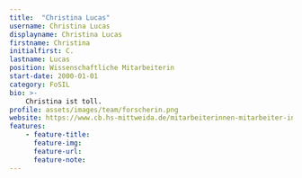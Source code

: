 ```yaml
---
title:  "Christina Lucas"
username: Christina Lucas
displayname: Christina Lucas
firstname: Christina
initialfirst: C.
lastname: Lucas
position: Wissenschaftliche Mitarbeiterin
start-date: 2000-01-01
category: FoSIL
bio: >- 
    Christina ist toll.   
profile: assets/images/team/forscherin.png
website: https://www.cb.hs-mittweida.de/mitarbeiterinnen-mitarbeiter-in-ihren-fachgruppen/lucas-christina/
features:
    - feature-title: 
      feature-img: 
      feature-url: 
      feature-note: 
---
```

